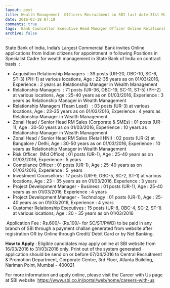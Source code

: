 ```yaml
---
layout: post
title: Wealth Management  Officers Recruitment in SBI last date 31st March-2016   
date: 2016-03-18 07:19
comments: true
tags:  Bank Councellor Executive Head Manager Officer Online Relationship Retail Risk SBI Specialist 
archive: false
---
```

State Bank of India, India’s Largest Commercial Bank invites Online applications from Indian citizens for appointment in following Positions in Specialist Cadre for wealth management in State Bank of India on contract basis  :

- Acquisition Relationship Managers  : 39 posts (UR-20, OBC-10, SC-6, ST-3) (PH-1) at various locations, Age : 22-35 years as on 01/03/2016, Experience : 2 years as Relationship Manager in Wealth Management
- Relationship Managers  : 71 posts (UR-36, OBC-19, SC-11, ST-5) (PH-2) at various locations, Age : 25-40 years as on 01/03/2016, Experience : 3 years as Relationship Manager in Wealth Management
- Relationship Managers (Team Lead)   : 03 posts (UR-3) at various locations, Age : 23-35 years as on 01/03/2016, Experience : 4 years as Relationship Manager in Wealth Management
- Zonal Head / Senior Head RM Sales (Corporate & SMEs) : 01 posts (UR-1), Age : 30-50 years as on 01/03/2016, Experience : 10 years as Relationship Manager in Wealth Management
- Zonal Head / Senior Head RM Sales (Retail HNI) : 02 posts (UR-2) at Bangalore / Delhi, Age : 30-50 years as on 01/03/2016, Experience : 10 years as Relationship Manager in Wealth Management
- Risk Officer  (Mid Office) : 01 posts (UR-1), Age : 25-40 years as on 01/03/2016, Experience : 5 years  
- Compliance Officer : 01 posts (UR-1), Age : 25-40 years as on 01/03/2016, Experience : 5  years  
- Investment Counsellors : 17 posts (UR-9, OBC-5, SC-2, ST-1) at various locations, Age : 23 - 35 years as on 01/03/2016, Experience : 3 years  
- Project Development Manager - Business : 01 posts (UR-1), Age : 25-40 years as on 01/03/2016, Experience : 4 years  
- Project Development Manager - Technology : 01 posts (UR-1), Age : 25-40 years as on 01/03/2016, Experience : 4 years  
- Customer Relationship Executives : 15 posts (UR-8, OBC-4, SC-2, ST-1) at various locations, Age : 20 - 35 years as on 01/03/2016

 Application Fee : Rs.600/- (Rs.100/- for SC/ST/PWD) to be paid in any branch of SBI through a payment challan generated from website after registration OR by Online through Credit/ Debit Card or by Net Banking.  

**How to Apply** : Eligible candidates may apply online at SBI website from 16/03/2016 to 31/03/2016 only. Print out of the system generated application should be send on or before 07/04/2016 to Central Recruitment & Promotion Department, Corporate Centre, 3rd Floor, Atlanta Building, Nariman Point, Mumbai - 400021

For more information and apply online, please visit the Career with Us page at SBI website  <https://www.sbi.co.in/portal/web/home/careers-with-us>



